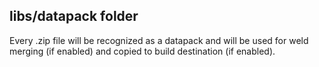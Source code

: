 
## libs/datapack folder
Every .zip file will be recognized as a datapack and will be used for weld merging (if enabled) and copied to build destination (if enabled).

